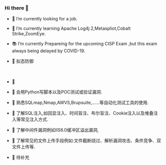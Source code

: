 ### Hi there 👋


- 🔭 I’m currently looking for a job.
- 🌱 I’m currently learning Apache Log4j 2,Metaspliot,Cobalt Strike,ZoomEye.
- 📚 I’m currently Prepareing for the upcoming CISP Exam ,but this exam always being delayed by COVID-19.
- 🔨 拟态防御
<br><br><br>



- 💬 

- 💎 会用Python写脚本以及POC测试或验证漏洞.
- 💎 熟悉SQLmap,Nmap,AWVS,Brupsuite,......等自动化测试工具的使用.
- 💎 了解SQL注入,如回显注入、时间盲注、布尔盲注、Cookie注入以及堆叠注入等常见注入方式.
- 💎 了解中间件漏洞例如IIS6.0缓冲区溢出漏洞,
- 💎 了解常见的文件上传手段例如:文件截断绕过、解析漏洞攻击、条件竞争、双文件上传等.
- 💎 待补充
<!--
**i4mhmh/i4mhmh** is a ✨ _special_ ✨ repository because its `README.md` (this file) appears on your GitHub profile.

Here are some ideas to get you started:

- 🔭 I’m currently working on ...
- 🌱 I’m currently learning ...
- 👯 I’m looking to collaborate on ...
- 🤔 I’m looking for help with ...
- 💬 Ask me about ...
- 📫 How to reach me: ...
- 😄 Pronouns: ...
- ⚡ Fun fact: ...

-->

